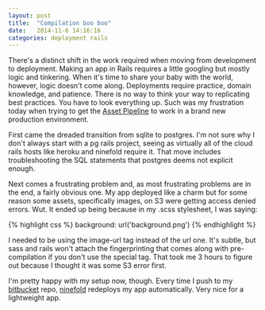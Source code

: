```yaml
---
layout: post
title:  "Compilation boo boo"
date:   2014-11-6 14:16:16
categories: deployment rails
---
```


There's a distinct shift in the work required when moving from development to deployment. Making an app in Rails requires a little googling but mostly logic and tinkering. When it's time to share your baby with the world, however, logic doesn't come along. Deployments require practice, domain knowledge, and patience. There is no way to think your way to replicating best practices. You have to look everything up. Such was my frustration today when trying to get the [Asset Pipeline][assetpipe] to work in a brand new production environment.
<!--more-->
First came the dreaded transition from sqlite to postgres. I'm not sure why I don't always start with a pg rails project, seeing as virtually all of the cloud rails hosts like heroku and ninefold require it. That move includes troubleshooting the SQL statements that postgres deems not explicit enough.

Next comes a frustrating problem and, as most frustrating problems are in the end, a fairly obvious one. My app deployed like a charm but for some reason some assets, specifically images, on S3 were getting access denied errors. Wut. It ended up being because in my .scss stylesheet, I was saying:

{% highlight css %}
background: url('background.png')
{% endhighlight %}

I needed to be using the image-url tag instead of the url one. It's subtle, but sass and rails won't attach the fingerprinting that comes along with pre-compilation if you don't use the special tag. That took me 3 hours to figure out because I thought it was some S3 error first.

I'm pretty happy with my setup now, though. Every time I push to my [bitbucket][bitbucket] repo, [ninefold][ninefold] redeploys my app automatically. Very nice for a lightweight app.


[assetpipe]: http://guides.rubyonrails.org/asset_pipeline.html#how-to-use-the-asset-pipeline
[bitbucket]: http://bitbucket.org
[ninefold]:	 http://ninefold.com/
